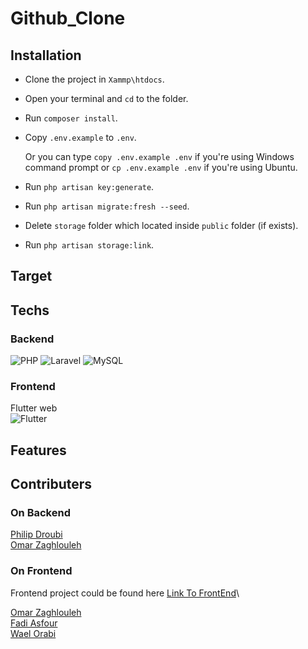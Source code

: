# Github_Clone

## Installation

- Clone the project in `Xammp\htdocs`.
- Open your terminal and `cd` to the folder.
- Run `composer install`.
- Copy `.env.example` to `.env`.

   Or you can type `copy .env.example .env` if you're using Windows command prompt or `cp .env.example .env` if you're using Ubuntu.
- Run `php artisan key:generate`.
- Run `php artisan migrate:fresh --seed`.
- Delete `storage` folder which located inside `public` folder (if exists).
- Run `php artisan storage:link`.

## Target

## Techs

### Backend

![PHP](https://img.shields.io/badge/php-%23777BB4.svg?style=for-the-badge&logo=php&logoColor=white)
![Laravel](https://img.shields.io/badge/laravel-%23FF2D20.svg?style=for-the-badge&logo=laravel&logoColor=white)
![MySQL](https://img.shields.io/badge/mysql-%2300f.svg?style=for-the-badge&logo=mysql&logoColor=white)

### Frontend

Flutter web\
![Flutter](https://img.shields.io/badge/Flutter-%2302569B.svg?style=for-the-badge&logo=Flutter&logoColor=white)

## Features

## Contributers

### On Backend

[Philip Droubi](https://github.com/Philip-Droubi)\
[Omar Zaghlouleh](https://github.com/OmarZaghlouleh)

### On Frontend

Frontend project could be found here [Link To FrontEnd](https://github.com/OmarZaghlouleh/github_clone_flutter)\

[Omar Zaghlouleh](https://github.com/OmarZaghlouleh)\
[Fadi Asfour](https://github.com/Fadi-Asfour)\
[Wael Orabi](https://github.com/WaelOrabi)
